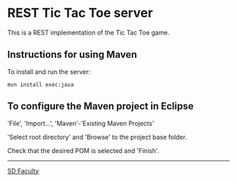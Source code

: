 # REST Tic Tac Toe server

This is a REST implementation of the Tic Tac Toe game.

## Instructions for using Maven

To install and run the server:

```
mvn install exec:java
```


## To configure the Maven project in Eclipse

'File', 'Import...', 'Maven'-'Existing Maven Projects'

'Select root directory' and 'Browse' to the project base folder.

Check that the desired POM is selected and 'Finish'.


----

[SD Faculty](mailto:leic-sod@disciplinas.tecnico.ulisboa.pt)
